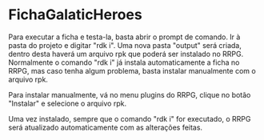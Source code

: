 # FichaGalaticHeroes

Para executar a ficha e testa-la, basta abrir o prompt de comando. Ir à pasta do projeto e digitar "rdk i".
Uma nova pasta "output" será criada, dentro desta haverá um arquivo rpk que poderá ser instalado no RRPG.
Normalmente o comando "rdk i" já instala automaticamente a ficha no RRPG, mas caso tenha algum problema, basta instalar manualmente com o arquivo rpk.

Para instalar manualmente, vá no menu plugins do RRPG, clique no botão "Instalar" e selecione o arquivo rpk.

Uma vez instalado, sempre que o comando "rdk i" for executado, o RRPG será atualizado automaticamente com as alterações feitas.
